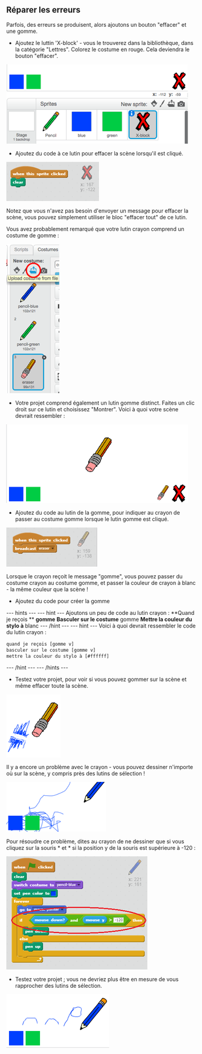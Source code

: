 ## Réparer les erreurs

Parfois, des erreurs se produisent, alors ajoutons un bouton "effacer" et une gomme.

+ Ajoutez le luttin 'X-block' - vous le trouverez dans la bibliothèque, dans la catégorie "Lettres". Colorez le costume en rouge. Cela deviendra le bouton "effacer".

![capture d'écran](images/paint-x.png)

+ Ajoutez du code à ce lutin pour effacer la scène lorsqu'il est cliqué.

![Effacer la scène](images/clear-stage.png)

Notez que vous n'avez pas besoin d'envoyer un message pour effacer la scène, vous pouvez simplement utiliser le bloc "effacer tout" de ce lutin.

Vous avez probablement remarqué que votre lutin crayon comprend un costume de gomme :

![capture d'écran](images/paint-eraser-costume.png)

+ Votre projet comprend également un lutin gomme distinct. Faites un clic droit sur ce lutin et choisissez "Montrer". Voici à quoi votre scène devrait ressembler :

![capture d'écran](images/paint-eraser-stage.png)

+ Ajoutez du code au lutin de la gomme, pour indiquer au crayon de passer au costume gomme lorsque le lutin gomme est cliqué.

![Broadcast eraser](images/broadcast-eraser.png)

Lorsque le crayon reçoit le message "gomme", vous pouvez passer du costume crayon au costume gomme, et passer la couleur de crayon à blanc - la même couleur que la scène !

+ Ajoutez du code pour créer la gomme

\--- hints \--- \--- hint \--- Ajoutons un peu de code au lutin crayon : **Quand je reçois ** **gomme** **Basculer sur le costume** gomme **Mettre la couleur du stylo à** blanc \--- /hint \--- \--- hint \--- Voici à quoi devrait ressembler le code du lutin crayon :

```blocks
quand je reçois [gomme v]
basculer sur le costume [gomme v]
mettre la couleur du stylo à [#ffffff]
```

\--- /hint \--- \--- /hints \---

+ Testez votre projet, pour voir si vous pouvez gommer sur la scène et même effacer toute la scène.

![screenshot](images/paint-erase-test.png)

Il y a encore un problème avec le crayon - vous pouvez dessiner n'importe où sur la scène, y compris près des lutins de sélection !

![screenshot](images/paint-draw-problem.png)

Pour résoudre ce problème, dites au crayon de ne dessiner que si vous cliquez sur la souris * et * si la position y de la souris est supérieure à -120 :

![screenshot](images/pencil-gt-code.png)

+ Testez votre projet ; vous ne devriez plus être en mesure de vous rapprocher des lutins de sélection.

![screenshot](images/paint-fixed.png)